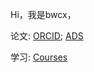 Hi，我是bwcx，

论文: [ORCID](https://orcid.org/0000-0002-9641-4368); [ADS](https://ui.adsabs.harvard.edu/public-libraries/vVjJJRN_Tc2xiH9G0L4RCQ)

学习: [Courses](https://www.bwcx.top/2023/05/10/courses/)
